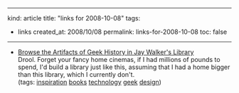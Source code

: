 -----
kind: article
title: "links for 2008-10-08"
tags:
- links
created_at: 2008/10/08
permalink: links-for-2008-10-08
toc: false
-----

<ul class="delicious"><li>
                <div class="delicious-link"><a href="http://www.wired.com/techbiz/people/magazine/16-10/ff_walker?currentPage=all">Browse the Artifacts of Geek History in Jay Walker&#039;s Library</a></div>
                <div class="delicious-extended">Drool. Forget your fancy home cinemas, if I had millions of pounds to spend, I&#039;d build a library just like this, assuming that I had a home bigger than this library, which I currently don&#039;t.</div>
                <div class="delicious-tags">(tags: <a href="http://delicious.com/bsag/inspiration">inspiration</a> <a href="http://delicious.com/bsag/books">books</a> <a href="http://delicious.com/bsag/technology">technology</a> <a href="http://delicious.com/bsag/geek">geek</a> <a href="http://delicious.com/bsag/design">design</a>)</div>
            </li></ul>


